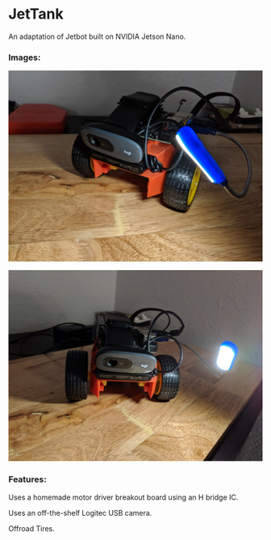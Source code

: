 # JetTank
An adaptation of Jetbot built on NVIDIA Jetson Nano.

### Images:

![jetTank](https://github.com/estods3/JetTank/blob/master/IMG_20191010_211854.jpg)

![jetTank2](https://github.com/estods3/JetTank/blob/master/IMG_20191010_211857.jpg)

### Features:

Uses a homemade motor driver breakout board using an H bridge IC.

Uses an off-the-shelf Logitec USB camera.

Offroad Tires.

